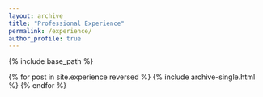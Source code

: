 ```yaml
---
layout: archive
title: "Professional Experience"
permalink: /experience/
author_profile: true
---
```


{% include base_path %}

{% for post in site.experience reversed %}
  {% include archive-single.html %}
{% endfor %} 